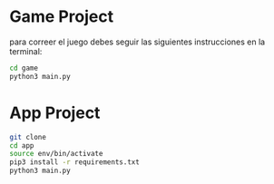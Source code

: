 # Game Project

para correer el juego debes seguir las siguientes instrucciones en la terminal:

```sh
cd game
python3 main.py
``` 


# App Project

```sh
git clone
cd app
source env/bin/activate
pip3 install -r requirements.txt
python3 main.py
```